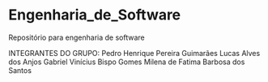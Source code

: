 # Engenharia_de_Software
Repositório para engenharia de software

INTEGRANTES DO GRUPO:
Pedro Henrique Pereira Guimarães
Lucas Alves dos Anjos
Gabriel Vinícius Bispo Gomes
Milena de Fatima Barbosa dos Santos
